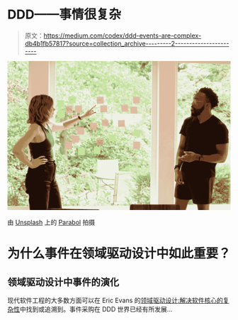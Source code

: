 # DDD——事情很复杂

> 原文：<https://medium.com/codex/ddd-events-are-complex-db4b1fb57817?source=collection_archive---------2----------------------->

![](img/d7a7e3691adfe72aa65421b61494d9b8.png)

由 [Unsplash](https://unsplash.com?utm_source=medium&utm_medium=referral) 上的 [Parabol](https://unsplash.com/@parabol?utm_source=medium&utm_medium=referral) 拍摄

# 为什么事件在领域驱动设计中如此重要？

## 领域驱动设计中事件的演化

现代软件工程的大多数方面可以在 Eric Evans 的[领域驱动设计:解决软件核心的复杂性](https://amzn.to/3hH0Zne)中找到或追溯到。事件采购在 DDD 世界已经有所发展…